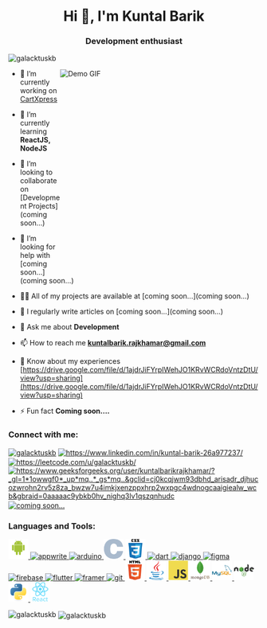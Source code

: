 <h1 align="center">Hi 👋, I'm Kuntal Barik</h1>
<h3 align="center">Development enthusiast</h3>

<p align="left"> <img src="https://komarev.com/ghpvc/?username=galacktuskb&label=Profile%20views&color=0e75b6&style=flat" alt="galacktuskb" /> </p>


  <img src="https://github.com/user-attachments/assets/d42af332-3c4c-4702-a45b-ea003ca420eb" alt="Demo GIF" width="400" height="400" align="right">




- 🔭 I’m currently working on [CartXpress](https://github.com/GalacktusKB/CartXpress)

- 🌱 I’m currently learning **ReactJS, NodeJS**

- 👯 I’m looking to collaborate on [Development Projects](coming soon...)

- 🤝 I’m looking for help with [coming soon...](coming soon...)

- 👨‍💻 All of my projects are available at [coming soon...](coming soon...)

- 📝 I regularly write articles on [coming soon...](coming soon...)

- 💬 Ask me about **Development**

- 📫 How to reach me **kuntalbarik.rajkhamar@gmail.com**

- 📄 Know about my experiences [https://drive.google.com/file/d/1ajdrJiFYrpIWehJO1KRvWCRdoVntzDtU/view?usp=sharing](https://drive.google.com/file/d/1ajdrJiFYrpIWehJO1KRvWCRdoVntzDtU/view?usp=sharing)

- ⚡ Fun fact **Coming soon....**

<h3 align="left">Connect with me:</h3>
<p align="left">
<a href="https://twitter.com/galacktuskb" target="blank"><img align="center" src="https://raw.githubusercontent.com/rahuldkjain/github-profile-readme-generator/master/src/images/icons/Social/twitter.svg" alt="galacktuskb" height="30" width="40" /></a>
<a href="https://linkedin.com/in/https://www.linkedin.com/in/kuntal-barik-26a977237/" target="blank"><img align="center" src="https://raw.githubusercontent.com/rahuldkjain/github-profile-readme-generator/master/src/images/icons/Social/linked-in-alt.svg" alt="https://www.linkedin.com/in/kuntal-barik-26a977237/" height="30" width="40" /></a>
<a href="https://www.leetcode.com/https://leetcode.com/u/galacktuskb/" target="blank"><img align="center" src="https://raw.githubusercontent.com/rahuldkjain/github-profile-readme-generator/master/src/images/icons/Social/leet-code.svg" alt="https://leetcode.com/u/galacktuskb/" height="30" width="40" /></a>
<a href="https://auth.geeksforgeeks.org/user/https://www.geeksforgeeks.org/user/kuntalbarikrajkhamar/?_gl=1*1owwgf0*_up*mq..*_gs*mq..&gclid=cj0kcqjwm93dbhd_arisadr_djhucozwrohn2rv5z8za_bwzw7u4imkjxenzppxhrp2wxpgc4wdnogcaaigiealw_wcb&gbraid=0aaaaac9ybkb0hv_nighq3lv1qszqnhudc" target="blank"><img align="center" src="https://raw.githubusercontent.com/rahuldkjain/github-profile-readme-generator/master/src/images/icons/Social/geeks-for-geeks.svg" alt="https://www.geeksforgeeks.org/user/kuntalbarikrajkhamar/?_gl=1*1owwgf0*_up*mq..*_gs*mq..&gclid=cj0kcqjwm93dbhd_arisadr_djhucozwrohn2rv5z8za_bwzw7u4imkjxenzppxhrp2wxpgc4wdnogcaaigiealw_wcb&gbraid=0aaaaac9ybkb0hv_nighq3lv1qszqnhudc" height="30" width="40" /></a>
<a href="https://discord.gg/coming soon..." target="blank"><img align="center" src="https://raw.githubusercontent.com/rahuldkjain/github-profile-readme-generator/master/src/images/icons/Social/discord.svg" alt="coming soon..." height="30" width="40" /></a>
</p>

<h3 align="left">Languages and Tools:</h3>
<p align="left"> <a href="https://developer.android.com" target="_blank" rel="noreferrer"> <img src="https://raw.githubusercontent.com/devicons/devicon/master/icons/android/android-original-wordmark.svg" alt="android" width="40" height="40"/> </a> <a href="https://appwrite.io" target="_blank" rel="noreferrer"> <img src="https://www.vectorlogo.zone/logos/appwriteio/appwriteio-icon.svg" alt="appwrite" width="40" height="40"/> </a> <a href="https://www.arduino.cc/" target="_blank" rel="noreferrer"> <img src="https://cdn.worldvectorlogo.com/logos/arduino-1.svg" alt="arduino" width="40" height="40"/> </a> <a href="https://www.cprogramming.com/" target="_blank" rel="noreferrer"> <img src="https://raw.githubusercontent.com/devicons/devicon/master/icons/c/c-original.svg" alt="c" width="40" height="40"/> </a> <a href="https://www.w3schools.com/css/" target="_blank" rel="noreferrer"> <img src="https://raw.githubusercontent.com/devicons/devicon/master/icons/css3/css3-original-wordmark.svg" alt="css3" width="40" height="40"/> </a> <a href="https://dart.dev" target="_blank" rel="noreferrer"> <img src="https://www.vectorlogo.zone/logos/dartlang/dartlang-icon.svg" alt="dart" width="40" height="40"/> </a> <a href="https://www.djangoproject.com/" target="_blank" rel="noreferrer"> <img src="https://cdn.worldvectorlogo.com/logos/django.svg" alt="django" width="40" height="40"/> </a> <a href="https://www.figma.com/" target="_blank" rel="noreferrer"> <img src="https://www.vectorlogo.zone/logos/figma/figma-icon.svg" alt="figma" width="40" height="40"/> </a> <a href="https://firebase.google.com/" target="_blank" rel="noreferrer"> <img src="https://www.vectorlogo.zone/logos/firebase/firebase-icon.svg" alt="firebase" width="40" height="40"/> </a> <a href="https://flutter.dev" target="_blank" rel="noreferrer"> <img src="https://www.vectorlogo.zone/logos/flutterio/flutterio-icon.svg" alt="flutter" width="40" height="40"/> </a> <a href="https://www.framer.com/" target="_blank" rel="noreferrer"> <img src="https://www.vectorlogo.zone/logos/framer/framer-icon.svg" alt="framer" width="40" height="40"/> </a> <a href="https://git-scm.com/" target="_blank" rel="noreferrer"> <img src="https://www.vectorlogo.zone/logos/git-scm/git-scm-icon.svg" alt="git" width="40" height="40"/> </a> <a href="https://www.w3.org/html/" target="_blank" rel="noreferrer"> <img src="https://raw.githubusercontent.com/devicons/devicon/master/icons/html5/html5-original-wordmark.svg" alt="html5" width="40" height="40"/> </a> <a href="https://www.java.com" target="_blank" rel="noreferrer"> <img src="https://raw.githubusercontent.com/devicons/devicon/master/icons/java/java-original.svg" alt="java" width="40" height="40"/> </a> <a href="https://developer.mozilla.org/en-US/docs/Web/JavaScript" target="_blank" rel="noreferrer"> <img src="https://raw.githubusercontent.com/devicons/devicon/master/icons/javascript/javascript-original.svg" alt="javascript" width="40" height="40"/> </a> <a href="https://www.mongodb.com/" target="_blank" rel="noreferrer"> <img src="https://raw.githubusercontent.com/devicons/devicon/master/icons/mongodb/mongodb-original-wordmark.svg" alt="mongodb" width="40" height="40"/> </a> <a href="https://www.mysql.com/" target="_blank" rel="noreferrer"> <img src="https://raw.githubusercontent.com/devicons/devicon/master/icons/mysql/mysql-original-wordmark.svg" alt="mysql" width="40" height="40"/> </a> <a href="https://nodejs.org" target="_blank" rel="noreferrer"> <img src="https://raw.githubusercontent.com/devicons/devicon/master/icons/nodejs/nodejs-original-wordmark.svg" alt="nodejs" width="40" height="40"/> </a> <a href="https://www.python.org" target="_blank" rel="noreferrer"> <img src="https://raw.githubusercontent.com/devicons/devicon/master/icons/python/python-original.svg" alt="python" width="40" height="40"/> </a> <a href="https://reactjs.org/" target="_blank" rel="noreferrer"> <img src="https://raw.githubusercontent.com/devicons/devicon/master/icons/react/react-original-wordmark.svg" alt="react" width="40" height="40"/> </a> </p>

<p><img align="left" src="https://github-readme-stats.vercel.app/api/top-langs?username=galacktuskb&show_icons=true&locale=en&layout=compact" alt="galacktuskb" /></p>

<p>&nbsp;<img align="center" src="https://github-readme-stats.vercel.app/api?username=galacktuskb&show_icons=true&locale=en" alt="galacktuskb" /></p>


